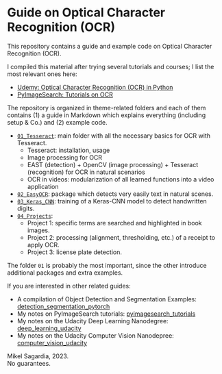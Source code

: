 # Guide on Optical Character Recognition (OCR)

This repository contains a guide and example code on Optical Character Recognition (OCR).

I compiled this material after trying several tutorials and courses; I list the most relevant ones here:

- [Udemy: Optical Character Recognition (OCR) in Python](https://www.udemy.com/course/ocr-optical-character-recognition-in-python/)
- [PyImageSearch: Tutorials on OCR](https://pyimagesearch.com/)

The repository is organized in theme-related folders and each of them contains (1) a guide in Markdown which explains everything (including setup & Co.) and (2) example code.

- [`01_Tesseract`](./01_Tesseract): main folder with all the necessary basics for OCR with Tesseract.
  - Tesseract: installation, usage
  - Image processing for OCR
  - EAST (detection) + OpenCV (image processing) + Tesseract (recognition) for OCR in natural scenarios
  - OCR in videos: modularization of all learned functions into a video application
- [`02_EasyOCR`](./02_EasyOCR): package which detects very easily text in natural scenes.
- [`03_Keras_CNN`](./03_Keras_CNN): training of a Keras-CNN model to detect handwritten digits.
- [`04_Projects`](./04_Projects):
  - Project 1: specific terms are searched and highlighted in book images.
  - Project 2: processing (alignment, thresholding, etc.) of a receipt to apply OCR.
  - Project 3: license plate detection.

The folder `01` is probably the most important, since the other introduce additional packages and extra examples.

If you are interested in other related guides:

- A compilation of Object Detection and Segmentation Examples: [detection_segmentation_pytorch](https://github.com/mxagar/detection_segmentation_pytorch)
- My notes on PyImageSearch tutorials: [pyimagesearch_tutorials](https://github.com/mxagar/pyimagesearch_tutorials)
- My notes on the Udacity Deep Learning Nanodegree: [deep_learning_udacity](https://github.com/mxagar/deep_learning_udacity)
- My notes on the Udacity Computer Vision Nanodepree: [computer_vision_udacity](https://github.com/mxagar/computer_vision_udacity)


Mikel Sagardia, 2023.  
No guarantees.
